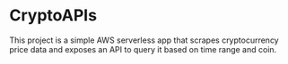 # CryptoAPIs

This project is a simple AWS serverless app that scrapes cryptocurrency price data and exposes an API to query it based on time range and coin.